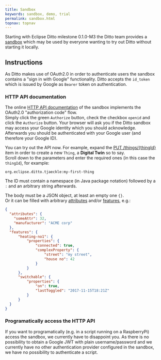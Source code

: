 ```yaml
---
title: Sandbox
keywords: sandbox, demo, trial
permalink: sandbox.html
topnav: topnav
---
```


Starting with Eclipse Ditto milestone 0.1.0-M3 the Ditto team provides a [sandbox](https://ditto.eclipse.org) which may be used
by everyone wanting to try out Ditto without starting it locally.

## Instructions

As Ditto makes use of OAuth2.0 in order to authenticate users the sandbox contains a "sign in with Google" 
functionality. Ditto accepts the `id_token` which is issued by Google as `Bearer` token on authentication.

### HTTP API documentation

The online [HTTP API documentation](https://ditto.eclipse.org/apidoc/) of the sandbox implements the OAuth2.0 "authorization code"
flow.<br />
Simply click the green `Authorize` button, check the checkbox `openid` and click the `Authorize` button. Your browser will
ask you if the Ditto sandbox may access your Google identity which you should acknowledge.<br/>
Afterwards you should be authenticated with your Google user (and therefore your Google ID).

You can try out the API now. For example, expand the [PUT /things/{thingId}](https://ditto.eclipse.org/apidoc/#!/Things/put_things_thingId)
item in order to create a new `Thing`, a **Digital Twin** so to say.<br/>
Scroll down to the parameters and enter the required ones (in this case the `thingId`), for example:

```
org.eclipse.ditto.tjaeckle:my-first-thing
```

The ID must contain a namespace (in Java package notation) followed by a `:` and an arbitrary string afterwards.

The body must be a JSON object, at least an empty one `{}`.<br/>
Or it can be filled with arbitrary [attributes](basic-thing.html#attributes) and/or [features](basic-thing.html#features), e.g.:

```json
{
  "attributes": {
    "someAttr": 32,
    "manufacturer": "ACME corp"
  },
  "features": {
      "heating-no1": {
          "properties": {
              "connected": true,
              "complexProperty": {
                  "street": "my street",
                  "house no": 42
              }
          }
      },
      "switchable": {
          "properties": {
              "on": true,
              "lastToggled": "2017-11-15T18:21Z"
          }
      }
  }
}
```

### Programatically access the HTTP API 

If you want to programatically (e.g. in a script running on a RaspberryPi) access the sandbox, we currently have to disappoint
you. As there is no possibility to obtain a Google JWT with plain username/password and we currently have no other authentication
provider configured in the sandbox, we have no possibility to authenticate a script.
